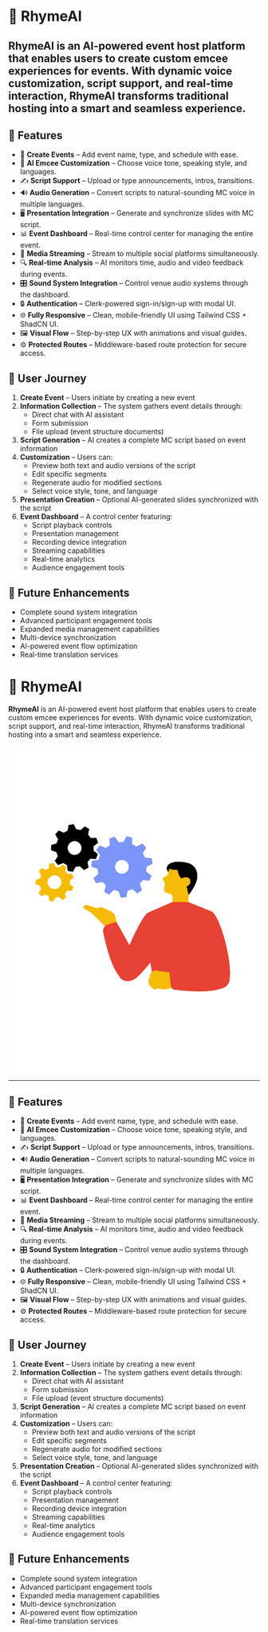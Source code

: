 # 🎤 RhymeAI

## **RhymeAI** is an AI-powered event host platform that enables users to create custom emcee experiences for events. With dynamic voice customization, script support, and real-time interaction, RhymeAI transforms traditional hosting into a smart and seamless experience.

## 🚀 Features

- 🎉 **Create Events** – Add event name, type, and schedule with ease.
- 🧠 **AI Emcee Customization** – Choose voice tone, speaking style, and languages.
- ✍️ **Script Support** – Upload or type announcements, intros, transitions.
- 🔊 **Audio Generation** – Convert scripts to natural-sounding MC voice in multiple languages.
- 🖥️ **Presentation Integration** – Generate and synchronize slides with MC script.
- 📊 **Event Dashboard** – Real-time control center for managing the entire event.
- 📱 **Media Streaming** – Stream to multiple social platforms simultaneously.
- 🔍 **Real-time Analysis** – AI monitors time, audio and video feedback during events.
- 🎛️ **Sound System Integration** – Control venue audio systems through the dashboard.
- 🔒 **Authentication** – Clerk-powered sign-in/sign-up with modal UI.
- 🌐 **Fully Responsive** – Clean, mobile-friendly UI using Tailwind CSS + ShadCN UI.
- 🖼️ **Visual Flow** – Step-by-step UX with animations and visual guides.
- ⚙️ **Protected Routes** – Middleware-based route protection for secure access.

## 💼 User Journey

1. **Create Event** – Users initiate by creating a new event
2. **Information Collection** – The system gathers event details through:
   - Direct chat with AI assistant
   - Form submission
   - File upload (event structure documents)
3. **Script Generation** – AI creates a complete MC script based on event information
4. **Customization** – Users can:
   - Preview both text and audio versions of the script
   - Edit specific segments
   - Regenerate audio for modified sections
   - Select voice style, tone, and language
5. **Presentation Creation** – Optional AI-generated slides synchronized with the script
6. **Event Dashboard** – A control center featuring:
   - Script playback controls
   - Presentation management
   - Recording device integration
   - Streaming capabilities
   - Real-time analytics
   - Audience engagement tools

## 🔮 Future Enhancements

- Complete sound system integration
- Advanced participant engagement tools
- Expanded media management capabilities
- Multi-device synchronization
- AI-powered event flow optimization
- Real-time translation services

# 🎤 RhymeAI

**RhymeAI** is an AI-powered event host platform that enables users to create custom emcee experiences for events. With dynamic voice customization, script support, and real-time interaction, RhymeAI transforms traditional hosting into a smart and seamless experience.

![RhymeAI Preview](public/create-event.png)

---

## 🚀 Features

- 🎉 **Create Events** – Add event name, type, and schedule with ease.
- 🧠 **AI Emcee Customization** – Choose voice tone, speaking style, and languages.
- ✍️ **Script Support** – Upload or type announcements, intros, transitions.
- 🔊 **Audio Generation** – Convert scripts to natural-sounding MC voice in multiple languages.
- 🖥️ **Presentation Integration** – Generate and synchronize slides with MC script.
- 📊 **Event Dashboard** – Real-time control center for managing the entire event.
- 📱 **Media Streaming** – Stream to multiple social platforms simultaneously.
- 🔍 **Real-time Analysis** – AI monitors time, audio and video feedback during events.
- 🎛️ **Sound System Integration** – Control venue audio systems through the dashboard.
- 🔒 **Authentication** – Clerk-powered sign-in/sign-up with modal UI.
- 🌐 **Fully Responsive** – Clean, mobile-friendly UI using Tailwind CSS + ShadCN UI.
- 🖼️ **Visual Flow** – Step-by-step UX with animations and visual guides.
- ⚙️ **Protected Routes** – Middleware-based route protection for secure access.

## 💼 User Journey

1. **Create Event** – Users initiate by creating a new event
2. **Information Collection** – The system gathers event details through:
   - Direct chat with AI assistant
   - Form submission
   - File upload (event structure documents)
3. **Script Generation** – AI creates a complete MC script based on event information
4. **Customization** – Users can:
   - Preview both text and audio versions of the script
   - Edit specific segments
   - Regenerate audio for modified sections
   - Select voice style, tone, and language
5. **Presentation Creation** – Optional AI-generated slides synchronized with the script
6. **Event Dashboard** – A control center featuring:
   - Script playback controls
   - Presentation management
   - Recording device integration
   - Streaming capabilities
   - Real-time analytics
   - Audience engagement tools

## 🔮 Future Enhancements

- Complete sound system integration
- Advanced participant engagement tools
- Expanded media management capabilities
- Multi-device synchronization
- AI-powered event flow optimization
- Real-time translation services
